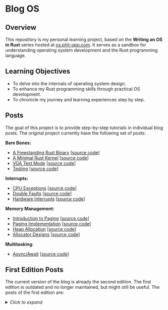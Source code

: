 # Blog OS

## Overview

This repository is my personal learning project, based on the **Writing an OS in Rust** series hosted at [os.phil-opp.com](https://os.phil-opp.com). It serves as a sandbox for understanding operating system development and the Rust programming language.

## Learning Objectives

- To delve into the internals of operating system design.
- To enhance my Rust programming skills through practical OS development.
- To chronicle my journey and learning experiences step by step.

## Posts

The goal of this project is to provide step-by-step tutorials in individual blog posts. The original project currently have the following set of posts:

**Bare Bones:**

- [A Freestanding Rust Binary](https://os.phil-opp.com/freestanding-rust-binary/) [[source code](https://github.com/phil-opp/blog_os/tree/post-01)]
- [A Minimal Rust Kernel](https://os.phil-opp.com/minimal-rust-kernel/) [[source code](https://github.com/phil-opp/blog_os/tree/post-02)]
- [VGA Text Mode](https://os.phil-opp.com/vga-text-mode/) [[source code](https://github.com/phil-opp/blog_os/tree/post-03)]
- [Testing](https://os.phil-opp.com/testing/) [[source code](https://github.com/phil-opp/blog_os/tree/post-04)]

**Interrupts:**

- [CPU Exceptions](https://os.phil-opp.com/cpu-exceptions/) [[source code](https://github.com/phil-opp/blog_os/tree/post-05)]
- [Double Faults](https://os.phil-opp.com/double-fault-exceptions/) [[source code](https://github.com/phil-opp/blog_os/tree/post-06)]
- [Hardware Interrupts](https://os.phil-opp.com/hardware-interrupts/) [[source code](https://github.com/phil-opp/blog_os/tree/post-07)]

**Memory Management:**

- [Introduction to Paging](https://os.phil-opp.com/paging-introduction/) [[source code](https://github.com/phil-opp/blog_os/tree/post-08)]
- [Paging Implementation](https://os.phil-opp.com/paging-implementation/) [[source code](https://github.com/phil-opp/blog_os/tree/post-09)]
- [Heap Allocation](https://os.phil-opp.com/heap-allocation/) [[source code](https://github.com/phil-opp/blog_os/tree/post-10)]
- [Allocator Designs](https://os.phil-opp.com/allocator-designs/) [[source code](https://github.com/phil-opp/blog_os/tree/post-11)]

**Multitasking**:

- [Async/Await](https://os.phil-opp.com/async-await/) [[source code](https://github.com/phil-opp/blog_os/tree/post-12)]


## First Edition Posts

The current version of the blog is already the second edition. The first edition is outdated and no longer maintained, but might still be useful. The posts of the first edition are:

<details><summary><i>Click to expand</i></summary>

**Bare Bones:**

- [A Minimal x86 Kernel](https://os.phil-opp.com/multiboot-kernel.html) [[source code](https://github.com/phil-opp/blog_os/tree/first_edition_post_1)]
- [Entering Long Mode](https://os.phil-opp.com/entering-longmode.html) [[source code](https://github.com/phil-opp/blog_os/tree/first_edition_post_2)]
- [Set Up Rust](https://os.phil-opp.com/set-up-rust.html) [[source code](https://github.com/phil-opp/blog_os/tree/first_edition_post_3)]
- [Printing to Screen](https://os.phil-opp.com/printing-to-screen.html) [[source code](https://github.com/phil-opp/blog_os/tree/first_edition_post_4)]

**Memory Management:**

- [Allocating Frames](https://os.phil-opp.com/allocating-frames.html) [[source code](https://github.com/phil-opp/blog_os/tree/first_edition_post_5)]
- [Page Tables](https://os.phil-opp.com/modifying-page-tables.html) [[source code](https://github.com/phil-opp/blog_os/tree/first_edition_post_6)]
- [Remap the Kernel](https://os.phil-opp.com/remap-the-kernel.html) [[source code](https://github.com/phil-opp/blog_os/tree/first_edition_post_7)]
- [Kernel Heap](https://os.phil-opp.com/kernel-heap.html) [[source code](https://github.com/phil-opp/blog_os/tree/first_edition_post_8)]

**Exceptions:**

- [Handling Exceptions](https://os.phil-opp.com/handling-exceptions.html) [[source code](https://github.com/phil-opp/blog_os/tree/first_edition_post_9)]
- [Double Faults](https://os.phil-opp.com/double-faults.html) [[source code](https://github.com/phil-opp/blog_os/tree/first_edition_post_10)]

**Additional Resources:**

- [Cross Compile Binutils](https://os.phil-opp.com/cross-compile-binutils.html)
- [Cross Compile libcore](https://os.phil-opp.com/cross-compile-libcore.html)
- [Set Up GDB](https://os.phil-opp.com/set-up-gdb)
- [Handling Exceptions using Naked Functions](https://os.phil-opp.com/handling-exceptions-with-naked-fns.html)
    - [Catching Exceptions](https://os.phil-opp.com/catching-exceptions.html) [[source code](https://github.com/phil-opp/blog_os/tree/catching_exceptions)]
    - [Better Exception Messages](https://os.phil-opp.com/better-exception-messages.html) [[source code](https://github.com/phil-opp/blog_os/tree/better_exception_messages)]
    - [Returning from Exceptions](https://os.phil-opp.com/returning-from-exceptions.html) [[source code](https://github.com/phil-opp/blog_os/tree/returning_from_exceptions)]

</details>


